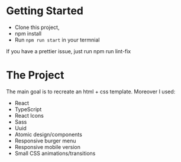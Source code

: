# Getting Started

- Clone this project, 
- npm install
- Run `npm run start` in your termnial

If you have a prettier issue, just run npm run lint-fix

# The Project
The main goal is to recreate an html + css template.
Moreover I used:

- React
- TypeScript
- React Icons
- Sass
- Uuid
- Atomic design/components
- Responsive burger menu
- Responsive mobile version
- Small CSS animations/transitions
